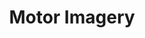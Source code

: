---
title: "Motor Imagery"
# layout: demo_detail
field: EEG
authors: Pongkorn Settasompop, Chaklam Silpasuwanchai
description: Develop a EEG motor imagery application using Event-Related Desynchronization and Transfer Learning
paper: 
publication_date: December 2022
featured: true
github: "https://github.com/newzaungo3/EEG-Motor-Imagery-Classification"
draft: false
image: "/img/demo/mi.png"
video_url: https://www.youtube.com/watch?v=q4UmkShbIiA
# iframe: "https://www.youtube.com/embed/q4UmkShbIiA"
---